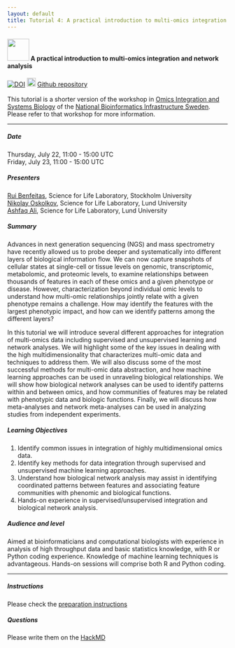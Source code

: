 ```yaml
---
layout: default
title: Tutorial 4: A practical introduction to multi-omics integration and network analysis
---
```


#### <img border="0" src="https://s3-us-west-2.amazonaws.com/slack-files2/avatars/2019-09-12/751389607265_d59c0d58846bb2db7123_132.jpg" width="50" height="50"> A practical introduction to multi-omics integration and network analysis
[![DOI](https://zenodo.org/badge/172930292.svg)](https://zenodo.org/badge/latestdoi/172930292) <img border="0" src="https://www.svgrepo.com/show/305241/github.svg" width="20" height="20"> [Github repository](https://github.com/NBISweden/workshop_omicsint_ISMBECCB/)    
<br>
This tutorial is a shorter version of the workshop in [Omics Integration and Systems Biology](https://uppsala.instructure.com/courses/52162) of the [National Bioinformatics Infrastructure Sweden](www.nbis.se). Please refer to that workshop for more information. 
<hr>

##### Date
Thursday, July 22, 11:00 - 15:00 UTC  
Friday, July 23, 11:00 - 15:00 UTC  

##### Presenters
[Rui Benfeitas](https://nbis.se/about/staff/rui-benfeitas/), Science for Life Laboratory, Stockholm University   
[Nikolay Oskolkov](https://nbis.se/about/staff/nikolay-oskolkov), Science for Life Laboratory, Lund University   
[Ashfaq Ali](https://nbis.se/about/staff/ashfaq-ali/), Science for Life Laboratory, Lund University   
 
##### Summary
Advances in next generation sequencing (NGS) and mass spectrometry have recently allowed us to probe deeper and systematically into different layers of biological information flow. We can now capture snapshots of cellular states at single-cell or tissue levels on genomic, transcriptomic, metabolomic, and proteomic levels, to examine relationships between thousands of features in each of these omics and a given phenotype or disease. However, characterization beyond individual omic levels to understand how multi-omic relationships jointly relate with a given phenotype remains a challenge. How may identify the features with the largest phenotypic impact, and how can we identify patterns among the different layers?

In this tutorial we will introduce several different approaches for integration of multi-omics data including supervised and unsupervised learning and network analyses. We will highlight some of the key issues in dealing with the high multidimensionality that characterizes multi-omic data and techniques to address them. We will also discuss some of the most successful methods for multi-omic data abstraction, and how machine learning approaches can be used in unraveling biological relationships. We will show how biological network analyses can be used to identify patterns within and between omics, and how communities of features may be related with phenotypic data and biologic functions. Finally, we will discuss how meta-analyses and network meta-analyses can be used in analyzing studies from independent experiments.

##### Learning Objectives
1. Identify common issues in integration of highly multidimensional omics data.
2. Identify key methods for data integration through supervised and unsupervised machine learning approaches.
3. Understand how biological network analysis may assist in identifying coordinated patterns between features and associating feature communities with phenomic and biological functions.
4. Hands-on experience in supervised/unsupervised integration and biological network analysis.

##### Audience and level
Aimed at bioinformaticians and computational biologists with experience in analysis of high throughput data and basic statistics knowledge, with R or Python coding experience. Knowledge of machine learning techniques is advantageous. Hands-on sessions will comprise both R and Python coding.


<hr>

##### Instructions
Please check the [preparation instructions](./precourse.html)

##### Questions
Please write them on the [HackMD](https://hackmd.io/LI_HCxeRT8-Ty5qjikeFpQ?both)
